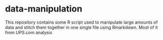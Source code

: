 # data-manipulation
This repository contains some R script used to manipulate large amounts of data and stitch them together in one single file using Rmarkdown.
Most of it from UPS.com analysis
